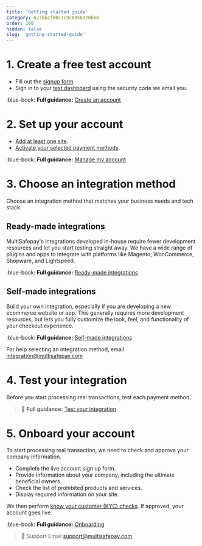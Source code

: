 ```yaml
---
title: 'Getting started guide'
category: 627bbcf80c1c9c0050320b60
order: 100
hidden: false
slug: 'getting-started-guide'
---
```


# 1. Create a free test account

- Fill out the [signup form](https://testmerchant.multisafepay.com/signup).
- Sign in to your [test dashboard](https://testmerchant.multisafepay.com) using the security code we email you.

:blue-book: **Full guidance:** [Create an account](/create-account/)
<br>

# 2. Set up your account

- [Add at least one site](/sites/).
- [Activate your selected payment methods](/payment-methods/).

:blue-book: **Full guidance:** [Manage my account](/manage-account/)
<br>

# 3. Choose an integration method 

Choose an integration method that matches your business needs and tech stack.   

## Ready-made integrations  
MultiSafepay's integrations developed in-house require fewer development resources and let you start testing straight away. We have a wide range of plugins and apps to integrate with platforms like Magento, WooCommerce, Shopware, and Lightspeed.

:blue-book: **Full guidance:** [Ready-made integrations](/integrations/ready-made/)
<br>

## Self-made integrations
Build your own integration, especially if you are developing a new ecommerce website or app. This generally requires more development resources, but lets you fully customize the look, feel, and functionality of your checkout experience.

:blue-book: **Full guidance:** [Self-made integrations](/integrations/self-made/)
<br>

For help selecting an integration method, email <integration@multisafepay.com>

# 4. Test your integration 

Before you start processing real transactions, test each payment method.

> 📘 **Full guidance:**
> [Test your integration](/payments/testing/)

# 5. Onboard your account

To start processing real transaction, we need to check and approve your company information.

- Complete the live account sign up form.
- Provide information about your company, including the ultimate beneficial owners.
- Check the list of prohibited products and services.
- Display required information on your site.

We then perform [know your customer (KYC) checks](/account/kyc/). If approved, your account goes live.

:blue-book: **Full guidance:** [Onboarding](/onboarding/)
<br>

> 💬  Support
> Email <support@multisafepay.com>

